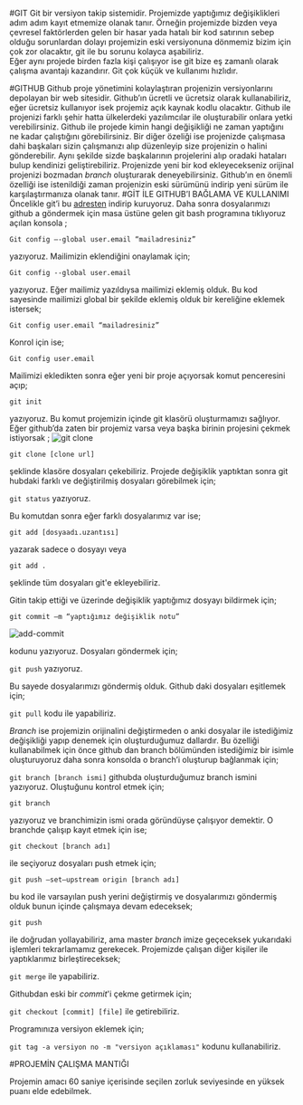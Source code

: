#GIT
Git bir versiyon takip sistemidir. Projemizde yaptığımız değişiklikleri adım adım kayıt etmemize olanak tanır. Örneğin projemizde bizden veya çevresel faktörlerden gelen bir hasar yada hatalı bir kod satırının sebep olduğu sorunlardan dolayı projemizin eski versiyonuna dönmemiz bizim için çok zor olacaktır, git ile bu sorunu kolayca aşabiliriz.	
Eğer aynı projede birden fazla kişi çalışıyor ise git bize eş zamanlı olarak çalışma avantajı kazandırır. Git çok küçük ve kullanımı hızlıdır.

#GITHUB
Github proje yönetimini kolaylaştıran projenizin versiyonlarını depolayan bir web sitesidir. Github’ın ücretli ve ücretsiz olarak kullanabiliriz, eğer ücretsiz kullanıyor isek projemiz açık kaynak kodlu olacaktır. Github ile projenizi farklı şehir hatta ülkelerdeki yazılımcılar ile oluşturabilir onlara yetki verebilirsiniz. Github ile projede kimin hangi değişikliği ne zaman yaptığını ne kadar çalıştığını görebilirsiniz.
Bir diğer özeliği ise projenizde çalışmasa dahi başkaları sizin çalışmanızı alıp düzenleyip size projenizin o halini gönderebilir. Aynı şekilde sizde başkalarının projelerini alıp oradaki hataları bulup kendinizi geliştirebiliriz. Projenizde yeni bir kod ekleyecekseniz orijinal projenizi bozmadan *branch* oluşturarak deneyebilirsiniz.
Github’ın en önemli özelliği ise istenildiği zaman projenizin eski sürümünü indirip yeni sürüm ile karşılaştırmanıza olanak tanır.
#GİT İLE GITHUB’I BAĞLAMA VE KULLANIMI
Öncelikle git’i bu [adresten](https://git-scm.com "adresten") indirip kuruyoruz. Daha sonra dosyalarımızı github a göndermek için masa üstüne gelen git bash programına tıklıyoruz açılan konsola ;

<code>Git config –-global user.email “mailadresiniz”</code>

yazıyoruz. Mailimizin eklendiğini onaylamak için;

<code>Git config --global user.email</code>

yazıyoruz. Eğer mailimiz yazıldıysa mailimizi eklemiş olduk. Bu kod sayesinde mailimizi global bir şekilde eklemiş olduk bir kereliğine eklemek istersek;

<code>Git config user.email “mailadresiniz”</code>

Konrol için ise;

<code>Git config user.email </code>


Mailimizi ekledikten sonra eğer yeni bir proje açıyorsak komut penceresini açıp;
 
<code>git init</code>

yazıyoruz. Bu komut projemizin içinde git klasörü oluşturmamızı sağlıyor.
Eğer github’da zaten bir projemiz varsa veya başka birinin projesini çekmek istiyorsak ;
![git clone](https://raw.githubusercontent.com/anet01/catch_troll/master/Resimler/git%20clone.jpg)

<code>git clone [clone url]</code> 

şeklinde klasöre dosyaları çekebiliriz.
Projede değişiklik yaptıktan sonra git hubdaki farklı ve değiştirilmiş dosyaları görebilmek için;

<code>git status</code> yazıyoruz.

Bu komutdan sonra eğer farklı dosyalarımız var ise;

 <code>git add [dosyaadı.uzantısı]</code> 

yazarak sadece o dosyayı veya 

<code>git add .</code> 

şeklinde tüm dosyaları git'e ekleyebiliriz.

Gitin takip ettiği ve üzerinde değişiklik yaptığımız dosyayı bildirmek için;

<code>git commit –m “yaptığımız değişiklik notu”</code>

![add-commit](https://raw.githubusercontent.com/anet01/catch_troll/master/Resimler/git%20add-commit.jpg)

 kodunu yazıyoruz. Dosyaları göndermek için;

<code>git push</code> yazıyoruz. 

Bu sayede dosyalarımızı göndermiş olduk.
Github daki dosyaları eşitlemek için;

<code>git pull</code> kodu ile yapabiliriz.

*Branch* ise projemizin orijinalini değiştirmeden o anki dosyalar ile istediğimiz değişikliği yapıp denemek için oluşturduğumuz dallardır. Bu özelliği kullanabilmek için önce github dan branch bölümünden istediğimiz bir isimle oluşturuyoruz daha sonra konsolda o branch’i oluşturup bağlanmak için;

<code>git branch [branch ismi]</code> 
githubda oluşturduğumuz branch ismini yazıyoruz. Oluştuğunu kontrol etmek için;

<code>git branch</code> 

yazıyoruz ve branchimizin ismi orada göründüyse çalışıyor demektir. O branchde çalışıp kayıt etmek için ise;

<code>git checkout [branch adı]</code> 

ile seçiyoruz dosyaları push etmek için;

<code>git push –set—upstream origin [branch adı]</code>

 bu kod ile varsayılan push yerini değiştirmiş ve dosyalarımızı göndermiş olduk bunun içinde çalışmaya devam edeceksek;

<code>git push </code> 

ile doğrudan yollayabiliriz, ama master *branch* imize geçeceksek yukarıdaki işlemleri tekrarlamamız gerekecek.
Projemizde çalışan diğer kişiler ile yaptıklarımız birleştireceksek;

<code>git merge</code> ile yapabiliriz.

Githubdan eski bir *commit*'i çekme getirmek için;

<code>git checkout [commit] [file]</code> ile getirebiliriz.
 
 Programınıza versiyon eklemek için;
 
 <code>git tag -a versiyon no -m "versiyon açıklaması"</code> kodunu kullanabiliriz.
 
 #PROJEMİN ÇALIŞMA MANTIĞI

Projemin amacı 60 saniye içerisinde seçilen zorluk seviyesinde en yüksek puanı elde edebilmek.

 










